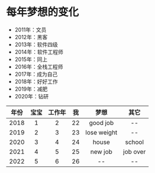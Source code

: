 # 每年梦想的变化

- 2011年：文员
- 2012年：黑客
- 2013年：软件四级
- 2014年：软件工程师
- 2015年：同上
- 2016年：全栈工程师
- 2017年：成为自己
- 2018年：好好工作
- 2019年：减肥
- 2020年：钻研


|年份|宝宝|工作年|我|梦想|其它|
|:--:|:--:|:--:|:--:|:--:|:--:|
|2018|1|2|22|good job|--|
|2019|2|3|23|lose weight|--|
|2020|3|4|24|house|school|
|2021|4|5|25|new job|job over|
|2022|5|6|26|--|--|